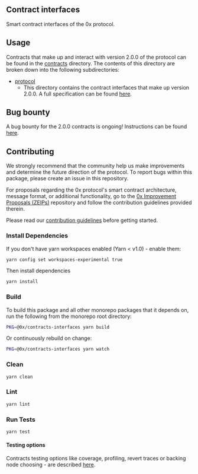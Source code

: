 ## Contract interfaces

Smart contract interfaces of the 0x protocol.

## Usage

Contracts that make up and interact with version 2.0.0 of the protocol can be found in the [contracts](./contracts) directory. The contents of this directory are broken down into the following subdirectories:

-   [protocol](./contracts/protocol)
    -   This directory contains the contract interfaces that make up version 2.0.0. A full specification can be found [here](https://github.com/0xProject/0x-protocol-specification/blob/master/v2/v2-specification.md).

## Bug bounty

A bug bounty for the 2.0.0 contracts is ongoing! Instructions can be found [here](https://0xproject.com/wiki#Bug-Bounty).

## Contributing

We strongly recommend that the community help us make improvements and determine the future direction of the protocol. To report bugs within this package, please create an issue in this repository.

For proposals regarding the 0x protocol's smart contract architecture, message format, or additional functionality, go to the [0x Improvement Proposals (ZEIPs)](https://github.com/0xProject/ZEIPs) repository and follow the contribution guidelines provided therein.

Please read our [contribution guidelines](../../CONTRIBUTING.md) before getting started.

### Install Dependencies

If you don't have yarn workspaces enabled (Yarn < v1.0) - enable them:

```bash
yarn config set workspaces-experimental true
```

Then install dependencies

```bash
yarn install
```

### Build

To build this package and all other monorepo packages that it depends on, run the following from the monorepo root directory:

```bash
PKG=@0x/contracts-interfaces yarn build
```

Or continuously rebuild on change:

```bash
PKG=@0x/contracts-interfaces yarn watch
```

### Clean

```bash
yarn clean
```

### Lint

```bash
yarn lint
```

### Run Tests

```bash
yarn test
```

#### Testing options

Contracts testing options like coverage, profiling, revert traces or backing node choosing - are described [here](../TESTING.md).
